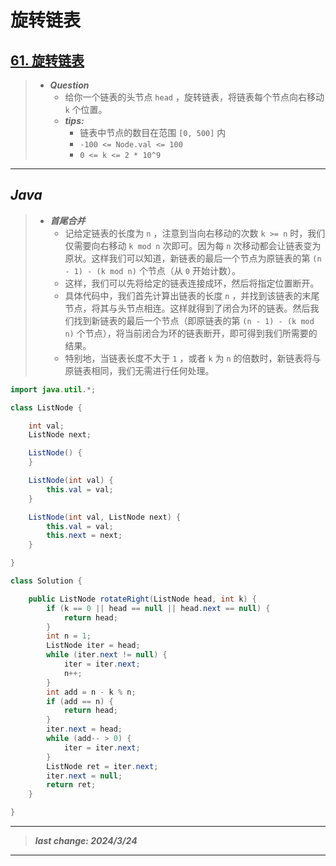 # 旋转链表

## [61. 旋转链表](https://leetcode.cn/problems/rotate-list/)

> - ***Question***
>   - 给你一个链表的头节点 `head` ，旋转链表，将链表每个节点向右移动 `k` 个位置。
>   - ***tips:***
>     - 链表中节点的数目在范围 `[0, 500]` 内
>     - `-100 <= Node.val <= 100`
>     - `0 <= k <= 2 * 10^9`

---

## *Java*

> - ***首尾合并***
>   - 记给定链表的长度为 `n` ，注意到当向右移动的次数 `k >= n` 时，我们仅需要向右移动 `k mod n` 次即可。因为每 `n` 次移动都会让链表变为原状。这样我们可以知道，新链表的最后一个节点为原链表的第 `(n - 1) - (k mod n)` 个节点（从 `0` 开始计数）。
>   - 这样，我们可以先将给定的链表连接成环，然后将指定位置断开。
>   - 具体代码中，我们首先计算出链表的长度 `n` ，并找到该链表的末尾节点，将其与头节点相连。这样就得到了闭合为环的链表。然后我们找到新链表的最后一个节点（即原链表的第 `(n - 1) - (k mod n)` 个节点），将当前闭合为环的链表断开，即可得到我们所需要的结果。
>   - 特别地，当链表长度不大于 `1` ，或者 `k` 为 `n` 的倍数时，新链表将与原链表相同，我们无需进行任何处理。

```java
import java.util.*;

class ListNode {

    int val;
    ListNode next;

    ListNode() {
    }

    ListNode(int val) {
        this.val = val;
    }

    ListNode(int val, ListNode next) {
        this.val = val;
        this.next = next;
    }

}

class Solution {

    public ListNode rotateRight(ListNode head, int k) {
        if (k == 0 || head == null || head.next == null) {
            return head;
        }
        int n = 1;
        ListNode iter = head;
        while (iter.next != null) {
            iter = iter.next;
            n++;
        }
        int add = n - k % n;
        if (add == n) {
            return head;
        }
        iter.next = head;
        while (add-- > 0) {
            iter = iter.next;
        }
        ListNode ret = iter.next;
        iter.next = null;
        return ret;
    }

}
```

---

> ***last change: 2024/3/24***

---
